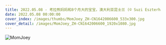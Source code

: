 ```yaml
---
title: 2022.05.08 - 考拉熊妈妈和8个月大的宝宝，澳大利亚昆士兰 (© Suzi Eszterhas/Minden Pictures)
date: 2022.05.08 00:00:00
cover_index: /images/thumbs/MomJoey_ZH-CN1642006600_533x300.jpg
cover_detail: /images/MomJoey_ZH-CN1642006600_1920x1080.jpg
---
```


![MomJoey](/images/MomJoey_ZH-CN1642006600_1920x1080.jpg)

